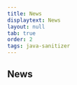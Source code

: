 ```yaml
---
title: News
displaytext: News
layout: null
tab: true
order: 2
tags: java-sanitizer
---
```



## News